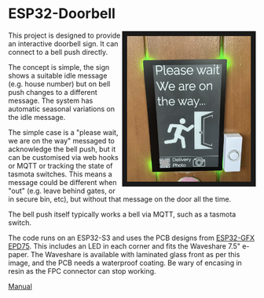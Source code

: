 # ESP32-Doorbell

<img src=Manual/Door.jpg width=50% align=right border=10>

This project is designed to provide an interactive doorbell sign. It can connect to a bell push directly.

The concept is simple, the sign shows a suitable idle message (e.g. house number) but on bell push changes to a different message. The system has automatic seasonal variations on the idle message.

The simple case is a "please wait, we are on the way" messaged to acknowledge the bell push, but it can be customised via web hooks or MQTT or tracking the state of tasmota switches. This means a message could be different when "out" (e.g. leave behind gates, or in secure bin, etc), but without that message on the door all the time.

The bell push itself typically works a bell via MQTT, such as a tasmota switch.

The code runs on an ESP32-S3 and uses the PCB designs from [ESP32-GFX EPD75](https://github.com/revk/ESP32-GFX/tree/main/PCB/EPD75). This includes an LED in each corner and fits the Waveshare 7.5" e-paper. The Waveshare is available with laminated glass front as per this image, and the PCB needs a waterproof coating. Be wary of encasing in resin as the FPC connector can stop working.

[Manual](Manual/Manual.md)